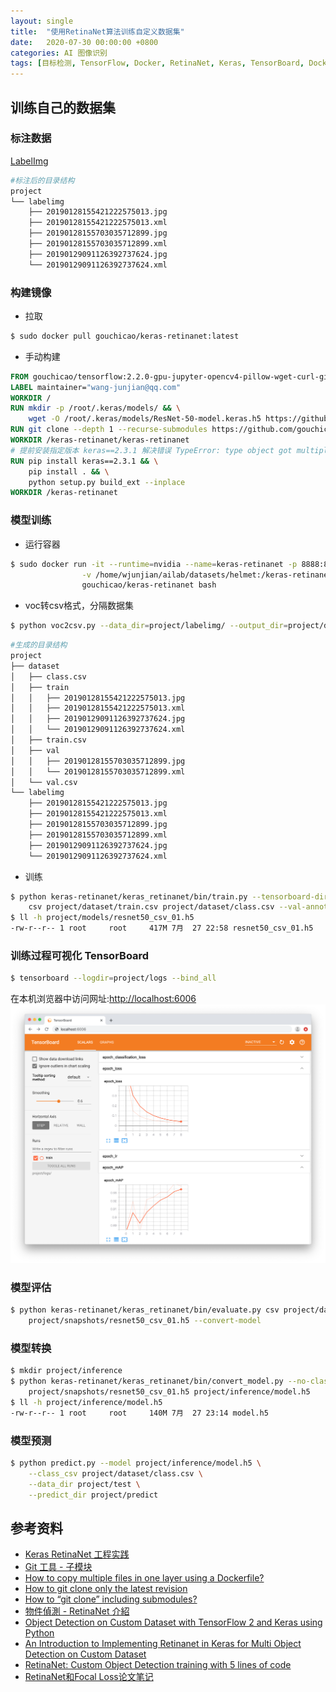 ```yaml
---
layout: single
title:  "使用RetinaNet算法训练自定义数据集"
date:   2020-07-30 00:00:00 +0800
categories: AI 图像识别
tags: [目标检测, TensorFlow, Docker, RetinaNet, Keras, TensorBoard, Dockerfile]
---
```


## 训练自己的数据集
### 标注数据
[LabelImg](https://github.com/tzutalin/labelImg)

```bash
#标注后的目录结构
project
└── labelimg
    ├── 20190128155421222575013.jpg
    ├── 20190128155421222575013.xml
    ├── 20190128155703035712899.jpg
    ├── 20190128155703035712899.xml
    ├── 20190129091126392737624.jpg
    └── 20190129091126392737624.xml
```

### 构建镜像
* 拉取
```bash
$ sudo docker pull gouchicao/keras-retinanet:latest
```

* 手动构建
```dockerfile
FROM gouchicao/tensorflow:2.2.0-gpu-jupyter-opencv4-pillow-wget-curl-git-nano
LABEL maintainer="wang-junjian@qq.com"
WORKDIR /
RUN mkdir -p /root/.keras/models/ && \
    wget -O /root/.keras/models/ResNet-50-model.keras.h5 https://github.com/fizyr/keras-models/releases/download/v0.0.1/ResNet-50-model.keras.h5
RUN git clone --depth 1 --recurse-submodules https://github.com/gouchicao/keras-retinanet.git
WORKDIR /keras-retinanet/keras-retinanet
# 提前安装指定版本 keras==2.3.1 解决错误 TypeError: type object got multiple values for keyword argument 'training'
RUN pip install keras==2.3.1 && \
    pip install . && \
    python setup.py build_ext --inplace
WORKDIR /keras-retinanet
```

### 模型训练
* 运行容器
```bash
$ sudo docker run -it --runtime=nvidia --name=keras-retinanet -p 8888:8888 -p 6006:6006 \
                -v /home/wjunjian/ailab/datasets/helmet:/keras-retinanet/project \
                gouchicao/keras-retinanet bash
```

* voc转csv格式，分隔数据集
```bash
$ python voc2csv.py --data_dir=project/labelimg/ --output_dir=project/dataset
```

```bash
#生成的目录结构
project
├── dataset
│   ├── class.csv
│   ├── train
│   │   ├── 20190128155421222575013.jpg
│   │   ├── 20190128155421222575013.xml
│   │   ├── 20190129091126392737624.jpg
│   │   └── 20190129091126392737624.xml
│   ├── train.csv
│   ├── val
│   │   ├── 20190128155703035712899.jpg
│   │   └── 20190128155703035712899.xml
│   └── val.csv
└── labelimg
    ├── 20190128155421222575013.jpg
    ├── 20190128155421222575013.xml
    ├── 20190128155703035712899.jpg
    ├── 20190128155703035712899.xml
    ├── 20190129091126392737624.jpg
    └── 20190129091126392737624.xml
```

* 训练
```bash
$ python keras-retinanet/keras_retinanet/bin/train.py --tensorboard-dir=project/logs --snapshot-path project/snapshots \
    csv project/dataset/train.csv project/dataset/class.csv --val-annotations project/dataset/val.csv
$ ll -h project/models/resnet50_csv_01.h5
-rw-r--r-- 1 root     root     417M 7月  27 22:58 resnet50_csv_01.h5
```

### 训练过程可视化 TensorBoard
```bash
$ tensorboard --logdir=project/logs --bind_all
```
在本机浏览器中访问网址:[http://localhost:6006](http://localhost:6006)
![](/images/2020/tensorboard.png)

### 模型评估
```bash
$ python keras-retinanet/keras_retinanet/bin/evaluate.py csv project/dataset/val.csv project/dataset/class.csv \
    project/snapshots/resnet50_csv_01.h5 --convert-model
```

### 模型转换
```bash
$ mkdir project/inference
$ python keras-retinanet/keras_retinanet/bin/convert_model.py --no-class-specific-filter \
    project/snapshots/resnet50_csv_01.h5 project/inference/model.h5
$ ll -h project/inference/model.h5
-rw-r--r-- 1 root     root     140M 7月  27 23:14 model.h5
```

### 模型预测
```bash
$ python predict.py --model project/inference/model.h5 \
    --class_csv project/dataset/class.csv \
    --data_dir project/test \
    --predict_dir project/predict
```

## 参考资料
* [Keras RetinaNet 工程实践](https://github.com/gouchicao/keras-retinanet)
* [Git 工具 - 子模块](https://git-scm.com/book/zh/v2/Git-%E5%B7%A5%E5%85%B7-%E5%AD%90%E6%A8%A1%E5%9D%97)
* [How to copy multiple files in one layer using a Dockerfile?](https://stackoverflow.com/questions/30256386/how-to-copy-multiple-files-in-one-layer-using-a-dockerfile)
* [How to git clone only the latest revision](https://codeyarns.com/2014/06/07/how-to-git-clone-only-the-latest-revision/)
* [How to “git clone” including submodules?](https://stackoverflow.com/questions/3796927/how-to-git-clone-including-submodules)
* [物件偵測 - RetinaNet 介紹](https://medium.com/@gino6178/%E7%89%A9%E4%BB%B6%E5%81%B5%E6%B8%AC-retinanet-%E4%BB%8B%E7%B4%B9-dda4100673bb)
* [Object Detection on Custom Dataset with TensorFlow 2 and Keras using Python](https://www.curiousily.com/posts/object-detection-on-custom-dataset-with-tensorflow-2-and-keras-using-python/)
* [An Introduction to Implementing Retinanet in Keras for Multi Object Detection on Custom Dataset](https://medium.com/@tabdulwahabamin/an-introduction-to-implementing-retinanet-in-keras-for-multi-object-detection-on-custom-dataset-be746024c653)
* [RetinaNet: Custom Object Detection training with 5 lines of code](https://towardsdatascience.com/retinanet-custom-object-detection-training-with-5-lines-of-code-37442640d142)
* [RetinaNet和Focal Loss论文笔记](http://www.chenjianqu.com/show-124.html)
